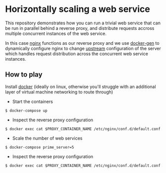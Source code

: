 # Horizontally scaling a web service
This repository demonstrates how you can run a trivial web service that can be run in parallel behind a reverse proxy, and distribute requests accross multiple concurrent instances of the web service.

In this case [nginx](https://www.nginx.com/) functions as our reverse proxy and we use [docker-gen](https://github.com/jwilder/docker-gen) to dynamically configure nginx to change [upstream](http://nginx.org/en/docs/http/ngx_http_upstream_module.html) configuration of the server which handles request distribution across the concurrent web service instances.

## How to play
Install [docker](https://docs.docker.com/engine/installation/) (ideally on
linux, otherwise you'll struggle with an additional layer of virtual machine networking to route through)

* Start the containers

```
$ docker-compose up
```

* Inspect the reverse proxy configuration

```
$ docker exec cat $PROXY_CONTAINER_NAME /etc/nginx/conf.d/default.conf
```
* Scale the number of web services

```
$ docker-compose prime_server=5
```

* Inspect the reverse proxy configuration

```
$ docker exec cat $PROXY_CONTAINER_NAME /etc/nginx/conf.d/default.conf
```
